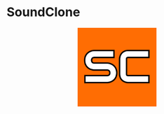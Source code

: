 # SoundClone 

<center>
  <img align="center" width="180" height="180" src="app/assets/images/SC.png">
</center>
